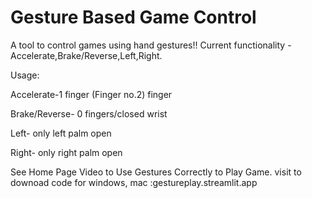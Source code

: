 # Gesture Based Game Control
A tool to control games using hand gestures!!
Current functionality - Accelerate,Brake/Reverse,Left,Right.

Usage:

Accelerate-1 finger  (Finger no.2) finger

Brake/Reverse- 0 fingers/closed wrist

Left- only left palm open

Right- only right palm open

See Home Page Video to Use Gestures Correctly to Play Game.
visit to downoad code for windows, mac :gestureplay.streamlit.app
